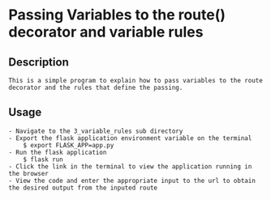 # Passing Variables to the route() decorator and variable rules

## Description
	This is a simple program to explain how to pass variables to the route decorator and the rules that define the passing.

## Usage
	- Navigate to the 3_variable_rules sub directory
	- Export the flask application environment variable on the terminal
		$ export FLASK_APP=app.py
	- Run the flask application
		$ flask run
	- Click the link in the terminal to view the application running in the browser
	- View the code and enter the appropriate input to the url to obtain the desired output from the inputed route